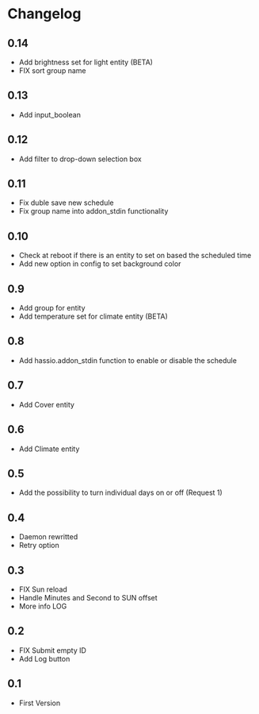 # Changelog

## 0.14

- Add brightness set for light entity (BETA)
- FIX sort group name 

## 0.13

- Add input_boolean

## 0.12

- Add filter to drop-down selection box

## 0.11

- Fix duble save new schedule
- Fix group name into addon_stdin functionality

## 0.10

- Check at reboot if there is an entity to set on based the  scheduled time 
- Add new option in config to set background color

## 0.9

- Add group for entity
- Add temperature set for climate entity (BETA)

## 0.8

- Add hassio.addon_stdin function to enable or disable the schedule

## 0.7

- Add Cover entity

## 0.6

- Add Climate entity

## 0.5

- Add the possibility to turn individual days on or off (Request 1)

## 0.4

- Daemon rewritted
- Retry option

## 0.3

- FIX Sun reload
- Handle Minutes and Second to SUN offset
- More info LOG

## 0.2

- FIX Submit empty ID
- Add Log button

## 0.1

- First Version
